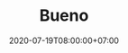 ---
title     : "Bueno"
thumbnail : "bueno"
address   : "https://bueno.co"
sitemap   : false
date      : 2020-07-19T08:00:00+07:00
---